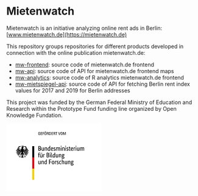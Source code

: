 # Mietenwatch

Mietenwatch is an initiative analyzing online rent ads in Berlin: [www.mietenwatch.de](https://mietenwatch.de)

This repository groups repositories for different products developed in connection with the online publication mietenwatch.de:

* [mw-frontend](https://github.com/mietenwatch/mw-frontend): source code of mietenwatch.de frontend
* [mw-api](https://github.com/mietenwatch/mw-api): source code of API for mietenwatch.de frontend maps
* [mw-analytics](https://github.com/mietenwatch/mw-analytics): source code of R analytics mietenwatch.de frontend
* [mw-mietspiegel-api](https://github.com/mietenwatch/mw-mietspiegel-api): source code of API for fetching Berlin rent index values for 2017 and 2019 for Berlin addresses

This project was funded by the German Federal Ministry of Education and Research within the Prototype Fund funding line organized by Open Knowledge Fundation.


![gefördert vom BMBF](https://raw.githubusercontent.com/mietenwatch/mietenwatch/master/static/bmbfgefoerdert.jpg)
